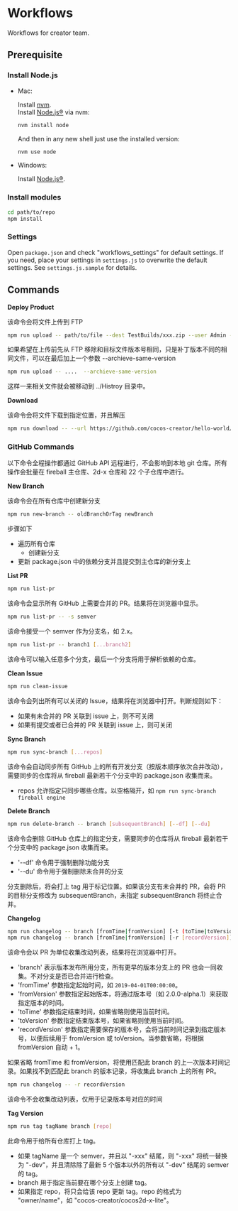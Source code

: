 # Workflows

Workflows for creator team.

## Prerequisite

### Install Node.js

- Mac:

	Install [nvm](https://github.com/creationix/nvm).<br>
	Install [Node.js®](https://nodejs.org/) via nvm:
	```bash
	nvm install node
	```
	And then in any new shell just use the installed version:
	```bash
	nvm use node
	```

- Windows:

	Install [Node.js®](https://nodejs.org/).

### Install modules

```bash
cd path/to/repo
npm install
```

### Settings

Open `package.json` and check "workflows_settings" for default settings.
If you need, place your settings in `settings.js` to overwrite the default settings. See `settings.js.sample` for details.

## Commands

**Deploy Product**

该命令会将文件上传到 FTP

```bash
npm run upload -- path/to/file --dest TestBuilds/xxx.zip --user Admin --password 123456 --host 127.0.0.1
```

如果希望在上传前先从 FTP 移除和目标文件版本号相同，只是补丁版本不同的相同文件，可以在最后加上一个参数 --archieve-same-version

```bash
npm run upload -- ....  --archieve-same-version
```

这样一来相关文件就会被移动到 ../Histroy 目录中。

**Download**

该命令会将文件下载到指定位置，并且解压

```bash
npm run download -- --url https://github.com/cocos-creator/hello-world/archive/v1.10.zip --dir ./test
```

### GitHub Commands

以下命令全程操作都通过 GitHub API 远程进行，不会影响到本地 git 仓库。所有操作会批量在 fireball 主仓库、2d-x 仓库和 22 个子仓库中进行。

**New Branch**

该命令会在所有仓库中创建新分支

```bash
npm run new-branch -- oldBranchOrTag newBranch
```

步骤如下

 - 遍历所有仓库
   - 创建新分支
 - 更新 package.json 中的依赖分支并且提交到主仓库的新分支上

**List PR**

```bash
npm run list-pr
```

该命令会显示所有 GitHub 上需要合并的 PR。结果将在浏览器中显示。

```bash
npm run list-pr -- -s semver
```

该命令接受一个 semver 作为分支名，如 2.x。

```bash
npm run list-pr -- branch1 [...branch2]
```

该命令可以输入任意多个分支，最后一个分支将用于解析依赖的仓库。

**Clean Issue**

```bash
npm run clean-issue
```

该命令会列出所有可以关闭的 Issue，结果将在浏览器中打开。判断规则如下：
 - 如果有未合并的 PR 关联到 issue 上，则不可关闭
 - 如果有提交或者已合并的 PR 关联到 issue 上，则可关闭

**Sync Branch**

```bash
npm run sync-branch [...repos]
```

该命令会自动同步所有 GitHub 上的所有开发分支（按版本顺序依次合并改动），需要同步的仓库将从 fireball 最新若干个分支中的 package.json 收集而来。
 - repos 允许指定只同步哪些仓库。以空格隔开，如 `npm run sync-branch fireball engine`

**Delete Branch**

```bash
npm run delete-branch -- branch [subsequentBranch] [--df] [--du]
```

该命令会删除 GitHub 仓库上的指定分支，需要同步的仓库将从 fireball 最新若干个分支中的 package.json 收集而来。
 - '--df' 命令用于强制删除功能分支
 - '--du' 命令用于强制删除未合并的分支

分支删除后，将会打上 tag 用于标记位置。如果该分支有未合并的 PR，会将 PR 的目标分支修改为 subsequentBranch，未指定 subsequentBranch 将终止合并。

**Changelog**

```bash
npm run changelog -- branch [fromTime|fromVersion] [-t (toTime|toVersion)]
npm run changelog -- branch [fromTime|fromVersion] [-r [recordVersion]]
```

该命令会以 PR 为单位收集改动列表，结果将在浏览器中打开。
 - 'branch' 表示版本发布所用分支，所有更早的版本分支上的 PR 也会一同收集。不对分支是否已合并进行检查。
 - 'fromTime' 参数指定起始时间，如 `2019-04-01T00:00:00`。
 - 'fromVersion' 参数指定起始版本，将通过版本号（如 2.0.0-alpha.1）来获取指定版本的时间。
 - 'toTime' 参数指定结束时间，如果省略则使用当前时间。
 - 'toVersion' 参数指定结束版本号，如果省略则使用当前时间。
 - 'recordVersion' 参数指定需要保存的版本号，会将当前时间记录到指定版本号，以便后续用于 fromVersion 或 toVersion。当参数省略，将根据 fromVersion 自动 + 1。

如果省略 fromTime 和 fromVersion，将使用匹配此 branch 的上一次版本时间记录。如果找不到匹配此 branch 的版本记录，将收集此 branch 上的所有 PR。

```bash
npm run changelog -- -r recordVersion
```

该命令不会收集改动列表，仅用于记录版本号对应的时间

**Tag Version**

```bash
npm run tag tagName branch [repo]
```

此命令用于给所有仓库打上 tag。
 - 如果 tagName 是一个 semver，并且以 "-xxx" 结尾，则 "-xxx" 将统一替换为 "-dev"，并且清除除了最新 5 个版本以外的所有以 "-dev" 结尾的 semver 的 tag。
 - branch 用于指定当前要在哪个分支上创建 tag。
 - 如果指定 repo，将只会给该 repo 更新 tag。repo 的格式为 "owner/name"，如 "cocos-creator/cocos2d-x-lite"。
